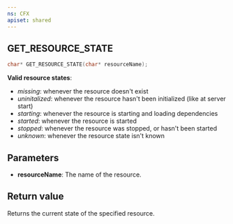 ```yaml
---
ns: CFX
apiset: shared
---
```

## GET_RESOURCE_STATE

```c
char* GET_RESOURCE_STATE(char* resourceName);
```

**Valid resource states**:
* *missing*: whenever the resource doesn't exist
* *uninitalized*: whenever the resource hasn't been initialized (like at server start)
* *starting*: whenever the resource is starting and loading dependencies
* *started*: whenever the resource is started
* *stopped*: whenever the resource was stopped, or hasn't been started
* *unknown*: whenever the resource state isn't known

## Parameters
* **resourceName**: The name of the resource.

## Return value
Returns the current state of the specified resource.
